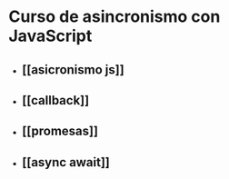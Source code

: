 # Curso de asincronismo con JavaScript

* ## [[asicronismo js]]
* ## [[callback]]
* ## [[promesas]]
* ## [[async await]]